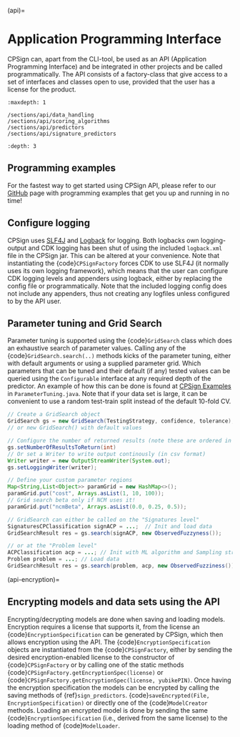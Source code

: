 (api)=

# Application Programming Interface

CPSign can, apart from the CLI-tool, be used as an API (Application Programming Interface) and be integrated in other projects and be called programmatically. The API consists of a factory-class that give access to a set of interfaces and classes open to use, provided that the user has a license for the product.

```{toctree}
:maxdepth: 1

/sections/api/data_handling
/sections/api/scoring_algorithms
/sections/api/predictors
/sections/api/signature_predictors
```

```{contents} Table of Contents
:depth: 3
```

## Programming examples

For the fastest way to get started using CPSign API, please refer to our [GitHub](https://github.com/arosbio/cpsign-examples) page with programming examples that get you up and running in no time!


## Configure logging

CPSign uses [SLF4J](http://www.slf4j.org/) and [Logback](http://logback.qos.ch/) for logging. Both logbacks own logging-output and CDK logging has been shut of using the included `logback.xml` file in the CPSign jar. This can be altered at your convenience. Note that instantiating the {code}`CPSignFactory` forces CDK to use SLF4J (it normally uses its own logging framework), which means that the user can configure CDK logging levels and appenders using logback, either by replacing the config file or programmatically. Note that the included logging config does not include any appenders, thus not creating any logfiles unless configured to by the API user.

## Parameter tuning and Grid Search

Parameter tuning is supported using the {code}`GridSearch` class which does an exhaustive search of parameter values. Calling any of the {code}`GridSearch.search(..)` methods kicks of the parameter tuning, either with default arguments or using a supplied parameter grid. Which parameters that can be tuned and their default (if any) tested values can be queried using the `Configurable` interface at any required depth of the predictor. An example of how this can be done is found at [CPSign Examples](https://github.com/arosbio/cpsign-examples) in `ParameterTuning.java`. Note that if your data set is large, it can be convenient to use a random test-train split instead of the default 10-fold CV.

```java
// Create a GridSearch object
GridSearch gs = new GridSearch(TestingStrategy, confidence, tolerance);
// or new GridSearch() with default values

// Configure the number of returned results (note these are ordered in terms of best performance)
gs.setNumberOfResultsToReturn(int)
// Or set a Writer to write output continously (in csv format)
Writer writer = new OutputStreamWriter(System.out);
gs.setLoggingWriter(writer);

// Define your custom parameter regions
Map<String,List<Object>> paramGrid = new HashMap<>();
paramGrid.put("cost", Arrays.asList(1, 10, 100));
// Grid search beta only if NCM uses it!
paramGrid.put("ncmBeta", Arrays.asList(0.0, 0.25, 0.5));

// GridSearch can either be called on the "Signatures level"
SignaturesCPClassification signACP = ...;  // Init and load data
GridSearchResult res = gs.search(signACP, new ObservedFuzzyness());

// or at the "Problem level"
ACPClassification acp = ...; // Init with ML algorithm and Sampling strategy
Problem problem = ...; // Load data
GridSearchResult res = gs.search(problem, acp, new ObservedFuzziness());
```

(api-encryption)=

## Encrypting models and data sets using the API

Encrypting/decrypting models are done when saving and loading models. Encryption requires a license that supports it, from the license an {code}`EncryptionSpecification` can be generated by CPSign, which then allows encryption using the API. The {code}`EncryptionSpecification` objects are instantiated from the {code}`CPSignFactory`, either by sending the desired encryption-enabled license to the constructor of {code}`CPSignFactory` or by calling one of the static methods {code}`CPSignFactory.getEncryptionSpec(license)` or {code}`CPSignFactory.getEncryptionSpec(license, yubikePIN)`. Once having the encryption specification the models can be encrypted by calling the saving methods of {ref}`sign_predictors`. {code}`saveEncrypted(File, EncryptionSpecification)` or directly one of the {code}`ModelCreator` methods. Loading an encrypted model is done by sending the same {code}`EncryptionSpecification` (i.e., derived from the same license) to the loading method of {code}`ModelLoader`.
